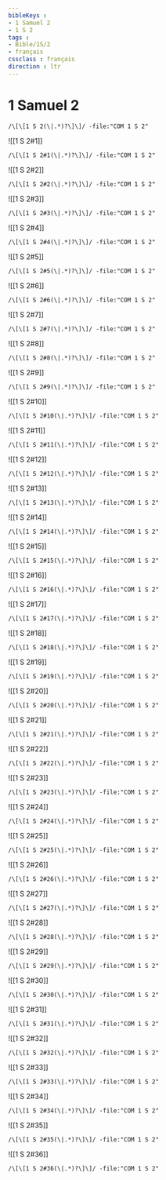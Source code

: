 ```yaml
---
bibleKeys : 
- 1 Samuel 2
- 1 S 2
tags : 
- Bible/1S/2
- français
cssclass : français
direction : ltr
---
```


# 1 Samuel 2

```query
/\[\[1 S 2(\|.*)?\]\]/ -file:"COM 1 S 2"
```



![[1 S 2#1]]

```query
/\[\[1 S 2#1(\|.*)?\]\]/ -file:"COM 1 S 2"
```

![[1 S 2#2]]

```query
/\[\[1 S 2#2(\|.*)?\]\]/ -file:"COM 1 S 2"
```

![[1 S 2#3]]

```query
/\[\[1 S 2#3(\|.*)?\]\]/ -file:"COM 1 S 2"
```

![[1 S 2#4]]

```query
/\[\[1 S 2#4(\|.*)?\]\]/ -file:"COM 1 S 2"
```

![[1 S 2#5]]

```query
/\[\[1 S 2#5(\|.*)?\]\]/ -file:"COM 1 S 2"
```

![[1 S 2#6]]

```query
/\[\[1 S 2#6(\|.*)?\]\]/ -file:"COM 1 S 2"
```

![[1 S 2#7]]

```query
/\[\[1 S 2#7(\|.*)?\]\]/ -file:"COM 1 S 2"
```

![[1 S 2#8]]

```query
/\[\[1 S 2#8(\|.*)?\]\]/ -file:"COM 1 S 2"
```

![[1 S 2#9]]

```query
/\[\[1 S 2#9(\|.*)?\]\]/ -file:"COM 1 S 2"
```

![[1 S 2#10]]

```query
/\[\[1 S 2#10(\|.*)?\]\]/ -file:"COM 1 S 2"
```

![[1 S 2#11]]

```query
/\[\[1 S 2#11(\|.*)?\]\]/ -file:"COM 1 S 2"
```

![[1 S 2#12]]

```query
/\[\[1 S 2#12(\|.*)?\]\]/ -file:"COM 1 S 2"
```

![[1 S 2#13]]

```query
/\[\[1 S 2#13(\|.*)?\]\]/ -file:"COM 1 S 2"
```

![[1 S 2#14]]

```query
/\[\[1 S 2#14(\|.*)?\]\]/ -file:"COM 1 S 2"
```

![[1 S 2#15]]

```query
/\[\[1 S 2#15(\|.*)?\]\]/ -file:"COM 1 S 2"
```

![[1 S 2#16]]

```query
/\[\[1 S 2#16(\|.*)?\]\]/ -file:"COM 1 S 2"
```

![[1 S 2#17]]

```query
/\[\[1 S 2#17(\|.*)?\]\]/ -file:"COM 1 S 2"
```

![[1 S 2#18]]

```query
/\[\[1 S 2#18(\|.*)?\]\]/ -file:"COM 1 S 2"
```

![[1 S 2#19]]

```query
/\[\[1 S 2#19(\|.*)?\]\]/ -file:"COM 1 S 2"
```

![[1 S 2#20]]

```query
/\[\[1 S 2#20(\|.*)?\]\]/ -file:"COM 1 S 2"
```

![[1 S 2#21]]

```query
/\[\[1 S 2#21(\|.*)?\]\]/ -file:"COM 1 S 2"
```

![[1 S 2#22]]

```query
/\[\[1 S 2#22(\|.*)?\]\]/ -file:"COM 1 S 2"
```

![[1 S 2#23]]

```query
/\[\[1 S 2#23(\|.*)?\]\]/ -file:"COM 1 S 2"
```

![[1 S 2#24]]

```query
/\[\[1 S 2#24(\|.*)?\]\]/ -file:"COM 1 S 2"
```

![[1 S 2#25]]

```query
/\[\[1 S 2#25(\|.*)?\]\]/ -file:"COM 1 S 2"
```

![[1 S 2#26]]

```query
/\[\[1 S 2#26(\|.*)?\]\]/ -file:"COM 1 S 2"
```

![[1 S 2#27]]

```query
/\[\[1 S 2#27(\|.*)?\]\]/ -file:"COM 1 S 2"
```

![[1 S 2#28]]

```query
/\[\[1 S 2#28(\|.*)?\]\]/ -file:"COM 1 S 2"
```

![[1 S 2#29]]

```query
/\[\[1 S 2#29(\|.*)?\]\]/ -file:"COM 1 S 2"
```

![[1 S 2#30]]

```query
/\[\[1 S 2#30(\|.*)?\]\]/ -file:"COM 1 S 2"
```

![[1 S 2#31]]

```query
/\[\[1 S 2#31(\|.*)?\]\]/ -file:"COM 1 S 2"
```

![[1 S 2#32]]

```query
/\[\[1 S 2#32(\|.*)?\]\]/ -file:"COM 1 S 2"
```

![[1 S 2#33]]

```query
/\[\[1 S 2#33(\|.*)?\]\]/ -file:"COM 1 S 2"
```

![[1 S 2#34]]

```query
/\[\[1 S 2#34(\|.*)?\]\]/ -file:"COM 1 S 2"
```

![[1 S 2#35]]

```query
/\[\[1 S 2#35(\|.*)?\]\]/ -file:"COM 1 S 2"
```

![[1 S 2#36]]

```query
/\[\[1 S 2#36(\|.*)?\]\]/ -file:"COM 1 S 2"
```

